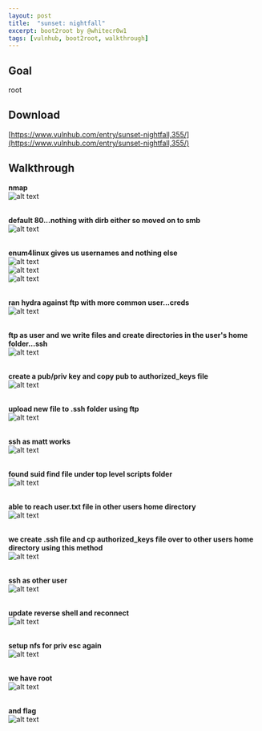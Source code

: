 ```yaml
---
layout: post
title:  "sunset: nightfall"
excerpt: boot2root by @whitecr0w1
tags: [vulnhub, boot2root, walkthrough]
---
```


## Goal #
root

## Download #
[https://www.vulnhub.com/entry/sunset-nightfall,355/](https://www.vulnhub.com/entry/sunset-nightfall,355/)

## Walkthrough #

**nmap**
<br>![alt text](../vulnhub/sunset_nightfall/nmap.png)
<br><br>

**default 80...nothing with dirb either so moved on to smb**
<br>![alt text](../vulnhub/sunset_nightfall/default80.png)
<br><br>

**enum4linux gives us usernames and nothing else**
<br>![alt text](../vulnhub/sunset_nightfall/e4l_1.png)
<br>![alt text](../vulnhub/sunset_nightfall/e4l_2.png)
<br>![alt text](../vulnhub/sunset_nightfall/e4l_3.png)
<br><br>

**ran hydra against ftp with more common user...creds**
<br>![alt text](../vulnhub/sunset_nightfall/hydra_ftp.png)
<br><br>

**ftp as user and we write files and create directories in the user's home folder...ssh**
<br>![alt text](../vulnhub/sunset_nightfall/ftp.png)
<br><br>

**create a pub/priv key and copy pub to authorized_keys file**
<br>![alt text](../vulnhub/sunset_nightfall/ssh_keygen.png)
<br><br>

**upload new file to .ssh folder using ftp**
<br>![alt text](../vulnhub/sunset_nightfall/ftp_authkeys.png)
<br><br>

**ssh as matt works**
<br>![alt text](../vulnhub/sunset_nightfall/ssh.png)
<br><br>

**found suid find file under top level scripts folder**
<br>![alt text](../vulnhub/sunset_nightfall/suid.png)
<br><br>

**able to reach user.txt file in other users home directory**
<br>![alt text](../vulnhub/sunset_nightfall/user.png)
<br><br>

**we create .ssh file and cp authorized_keys file over to other users home directory using this method**
<br>![alt text](../vulnhub/sunset_nightfall/find_cp.png)
<br><br>

**ssh as other user**
<br>![alt text](../vulnhub/sunset_nightfall/ssh_nightfall.png)
<br><br>

**update reverse shell and reconnect**
<br>![alt text](../vulnhub/sunset_nightfall/newrevshell.png)
<br><br>

**setup nfs for priv esc again**
<br>![alt text](../vulnhub/sunset_nightfall/newcopy.png)
<br><br>

**we have root**
<br>![alt text](../vulnhub/sunset_nightfall/root.png)
<br><br>

**and flag**
<br>![alt text](../vulnhub/sunset_nightfall/root_flag.png)
<br><br>